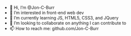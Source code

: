 - 👋 Hi, I’m @Jon-C-Burr
- 👀 I’m interested in front-end web dev
- 🌱 I’m currently learning JS, HTML5, CSS3, and JQuery
- 💞️ I’m looking to collaborate on anything I can contribute to
- 📫 How to reach me: github.com/Jon-C-Burr

<!---
Jon-C-Burr/Jon-C-Burr is a ✨ special ✨ repository because its `README.md` (this file) appears on your GitHub profile.
You can click the Preview link to take a look at your changes.
--->
